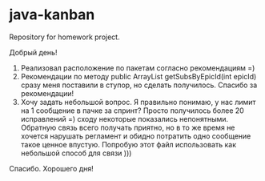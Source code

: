 # java-kanban
Repository for homework project.

Добрый день! 
1) Реализовал расположение по пакетам согласно рекомендациям =) 
2) Рекомендации по методу public ArrayList<SubTask> getSubsByEpicId(int epicId) сразу меня поставили в ступор, 
но сделать получилось. Спасибо за рекомендации! 
3) Хочу задать небольшой вопрос. Я правильно понимаю, у нас лимит на 1 сообщение в пачке за спринт? 
Просто получилось более 20 исправлений =) сходу некоторые показались непонятными. Обратную связь всего получать приятно, 
но в то же время не хочется нарушать регламент и обидно потратить одно сообщение такое ценное впустую. 
Попробую этот файл использовать как небольшой способ для связи ))) 

Спасибо. Хорошего дня! 
